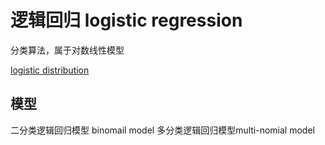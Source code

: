 # 逻辑回归 logistic regression

分类算法，属于对数线性模型

[logistic distribution](https://windmising.gitbook.io/mathematics-basic-for-ml/gai-shuai-lun/distribution#logistic-fen-bu)

## 模型

二分类逻辑回归模型 binomail model
多分类逻辑回归模型multi-nomial model